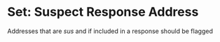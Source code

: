 # Set: Suspect Response Address

Addresses that are _sus_ and if included in a response should be flagged
